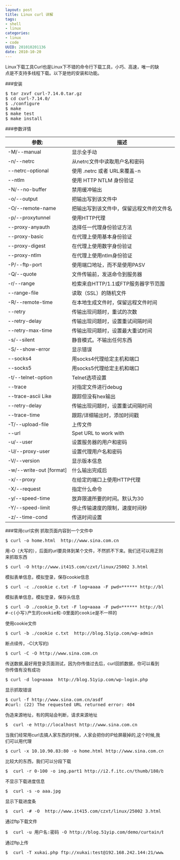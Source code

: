 ```yaml
--- 
layout: post
title: Linux curl 详解 
tags: 
- shell
- linux
categories:
- linux
- code
UUID: 201010201136
date: 2010-10-20
---
```


Linux下载工具Curl也是Linux下不错的命令行下载工具，小巧、高速，唯一的缺点是不支持多线程下载。以下是他的安装和功能。

###安装
<pre id="bash">
$ tar zxvf curl-7.14.0.tar.gz  
$ cd curl-7.14.0/  
$ ./configure  
$ make  
$ make test  
$ make install
</pre>
###参数详情
<table style="width:580px">
  <tbody>
    <tr>
      <th>参数:</th>
      <th>描述</th>
    </tr>
  </tbody>
  <tbody>
    <tr>
      <td>-M/--manual</hd>
      <td>
      显示全手动
      </td>
    </tr>
    <tr>
      <td>-n/--netrc</hd>
      <td> 
       从netrc文件中读取用户名和密码
      </td>
    </tr>
    <tr>
      <td>
      --netrc-optional
      </hd>
      <td> 
      使用 .netrc 或者 URL来覆盖-n
      </td>
    </tr>
    <tr>
      <td>
       --ntlm
      </hd>
      <td> 
      使用 HTTP NTLM 身份验证
      </td>
    </tr>
    <tr>
      <td>
       -N/--no-buffer
      </hd>
      <td> 
      禁用缓冲输出
      </td>
    </tr>
    <tr>
      <td>
      -o/--output
      </hd>
      <td> 
       把输出写到该文件中
      </td>
    </tr>
    <tr>
      <td>
        -O/--remote-name
      </hd>
      <td> 
       把输出写到该文件中，保留远程文件的文件名
      </td>
    </tr>
    <tr>
      <td>
       -p/--proxytunnel
      </hd>
      <td> 
      使用HTTP代理
      </td>
    </tr>
    <tr>
      <td>
      --proxy-anyauth
      </hd>
      <td> 
       选择任一代理身份验证方法
      </td>
    </tr>
    <tr>
      <td>
      --proxy-basic
      </hd>
      <td> 
      在代理上使用基本身份验证
      </td>
    </tr>
    <tr>
      <td>
      --proxy-digest
      </hd>
      <td> 
       在代理上使用数字身份验证
      </td>
    </tr>
    <tr>
      <td>
       --proxy-ntlm
      </hd>
      <td> 
      在代理上使用ntlm身份验证
      </td>
    </tr>
    <tr>
      <td>
      -P/--ftp-port <address>
      </hd>
      <td> 
      使用端口地址，而不是使用PASV
      </td>
    </tr>
    <tr>
      <td>
      -Q/--quote <cmd>
      </hd>
      <td> 
      文件传输前，发送命令到服务器
      </td>
    </tr>
    <tr>
      <td>
       -r/--range <range>
      </hd>
      <td> 
      检索来自HTTP/1.1或FTP服务器字节范围
      </td>
    </tr>
    <tr>
      <td>
      --range-file  
      </hd>
      <td> 
      读取（SSL）的随机文件
      </td>
    </tr>
    <tr>
      <td>
       -R/--remote-time
      </hd>
      <td> 
      在本地生成文件时，保留远程文件时间
      </td>
    </tr>   
    <tr>
      <td>
      --retry <num>
      </hd>
      <td> 
      传输出现问题时，重试的次数
      </td>
    </tr>
    <tr>
      <td>
      --retry-delay <seconds>
      </hd>
      <td> 
      传输出现问题时，设置重试间隔时间
      </td>
    </tr>
    <tr>
      <td>
      --retry-max-time <seconds>
      </hd>
      <td> 
      传输出现问题时，设置最大重试时间
      </td>
    </tr>
    <tr>
      <td>
      -s/--silent
      </hd>
      <td> 
      静音模式。不输出任何东西
      </td>
    </tr>
    <tr>
      <td>
      -S/--show-error
      </hd>
      <td> 
      显示错误
      </td>
    </tr>
    <tr>
      <td>
      --socks4 <host[:port]>
      </hd>
      <td> 
      用socks4代理给定主机和端口
      </td>
    </tr>	
    <tr>
      <td>
      --socks5 <host[:port]>
      </hd>
      <td> 
      用socks5代理给定主机和端口
      </td>
    </tr>
    <tr>
      <td>
       -t/--telnet-option <OPT=val>
      </hd>
      <td> 
      Telnet选项设置
      </td>
    </tr>
    <tr>
      <td>
      --trace <file>
      </hd>
      <td> 
      对指定文件进行debug
      </td>
    </tr>
    <tr>
      <td>
       --trace-ascii <file> Like
      </hd>
      <td> 
      跟踪但没有hex输出
      </td>
    </tr>
    <tr>
      <td>
      --retry-delay <seconds>
      </hd>
      <td> 
      传输出现问题时，设置重试间隔时间
      </td>
    </tr>
    <tr>
      <td>
      --trace-time
      </hd>
      <td> 
       跟踪/详细输出时，添加时间戳
      </td>
    </tr>
    <tr>
      <td>
      -T/--upload-file <file>
      </hd>
      <td> 
      上传文件
      </td>
    </tr>
    <tr>
      <td>
       --url <URL>
      </hd>
      <td> 
      Spet URL to work with
      </td>
    </tr>
    <tr>
      <td>
       -u/--user <user[:password]>
      </hd>
      <td> 
       设置服务器的用户和密码
      </td>
    </tr>
    <tr>
      <td>
       -U/--proxy-user <user[:password]>
      </hd>
      <td> 
      设置代理用户名和密码
      </td>
    </tr>
    <tr>
      <td>
        -V/--version
      </hd>
      <td> 
      显示版本信息
      </td>
    </tr>
    <tr>
      <td>
        -w/--write-out [format]
      </hd>
      <td> 
      什么输出完成后
      </td>
    </tr>
    <tr>
      <td>
       -x/--proxy <host[:port]>
      </hd>
      <td> 
      在给定的端口上使用HTTP代理
      </td>
    </tr>
    <tr>
      <td>
       -X/--request <command>
      </hd>
      <td> 
      指定什么命令
      </td>
    </tr>
    <tr>
      <td>
        -y/--speed-time
      </hd>
      <td> 
       放弃限速所要的时间。默认为30
      </td>
    </tr>
    <tr>
      <td>
      -Y/--speed-limit
      </hd>
      <td> 
      停止传输速度的限制，速度时间秒
      </td>
    </tr>
    <tr>
      <td>
        -z/--time-cond
      </hd>
      <td> 
      传送时间设置
      </td>
    </tr>
  </tbody>
</table>
###常用curl实例 
抓取页面内容到一个文件中
<pre id="bash">
$ curl -o home.html  http://www.sina.com.cn 
</pre>
用-O（大写的），后面的url要具体到某个文件，不然抓不下来。我们还可以用正则来抓取东西 
<pre id="bash">
$ curl -O http://www.it415.com/czxt/linux/25002_3.html 
</pre>
模拟表单信息，模拟登录，保存cookie信息 
<pre id="bash">
$ curl -c ./cookie_c.txt -F log=aaaa -F pwd=****** http://blog.51yip.com/wp-login.php 
</pre>
模拟表单信息，模拟登录，保存头信息 
<pre id="bash">
$ curl -D ./cookie_D.txt -F log=aaaa -F pwd=****** http://blog.51yip.com/wp-login.php 
#-c(小写)产生的cookie和-D里面的cookie是不一样的
</pre>
使用cookie文件
<pre id="bash">
$ curl -b ./cookie_c.txt  http://blog.51yip.com/wp-admin 
</pre>
断点续传，-C(大写的)
<pre id="bash">
$ curl -C -O http://www.sina.com.cn 
</pre>
传送数据,最好用登录页面测试，因为你传值过去后，curl回抓数据，你可以看到你传值有没有成功
<pre id="bash">
$ curl -d log=aaaa  http://blog.51yip.com/wp-login.php 
</pre>
显示抓取错误
<pre id="bash">
$ curl -f http://www.sina.com.cn/asdf 
#curl: (22) The requested URL returned error: 404
</pre>
伪造来源地址，有的网站会判断，请求来源地址 
<pre id="bash">
$  curl -e http://localhost http://www.sina.com.cn 
</pre>
当我们经常用curl去搞人家东西的时候，人家会把你的IP给屏蔽掉的,这个时候,我们可以用代理 
<pre id="bash">
$ curl -x 10.10.90.83:80 -o home.html http://www.sina.com.cn 
</pre>
比较大的东西，我们可以分段下载
<pre id="bash">
$  curl -r 0-100 -o img.part1 http://i2.f.itc.cn/thumb/180/bj/6018/b_60178154.jpg 
</pre>
不显示下载进度信息
<pre id="bash">
$  curl -s -o aaa.jpg  
</pre>
显示下载进度条
<pre id="bash">
$  curl -# -O  http://www.it415.com/czxt/linux/25002_3.html  
</pre>
通过ftp下载文件
<pre id="bash">
$  curl -u 用户名:密码 -O http://blog.51yip.com/demo/curtain/bbstudy_files/style.css 
</pre>
通过ftp上传 
<pre id="bash">
$  curl -T xukai.php ftp://xukai:test@192.168.242.144:21/www/focus/enhouse/
</pre>


